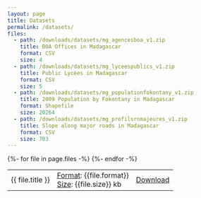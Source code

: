 ```yaml
---
layout: page
title: Datasets
permalink: /datasets/
files:
  - path: /downloads/datasets/mg_agencesboa_v1.zip
    title: BOA Offices in Madagascar
    format: CSV
    size: 4
  - path: /downloads/datasets/mg_lyceespublics_v1.zip
    title: Public Lycées in Madagascar
    format: CSV
    size: 5
  - path: /downloads/datasets/mg_populationfokontany_v1.zip
    title: 2009 Population by Fokontany in Madagascar
    format: Shapefile
    size: 20264
  - path: /downloads/datasets/mg_profilsrnmajeures_v1.zip
    title: Slope along major roads in Madagascar
    format: CSV
    size: 703
---
```

<table>
{%- for file in page.files -%}
  <tr class="flink"><td>{{ file.title }}</td><td><u>Format</u>: {{file.format}}<br/><u>Size</u>: {{file.size}} kb</td><td width="10em"><a href="{{ file.path }}" class="pageButton" alt="{{ file.path }}"><span class="buttonText">Download</span></a></td></tr>
{%- endfor -%}
</table>